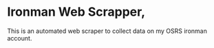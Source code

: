 # Ironman Web Scrapper,

This is an automated web scraper to collect data on my OSRS ironman account.
